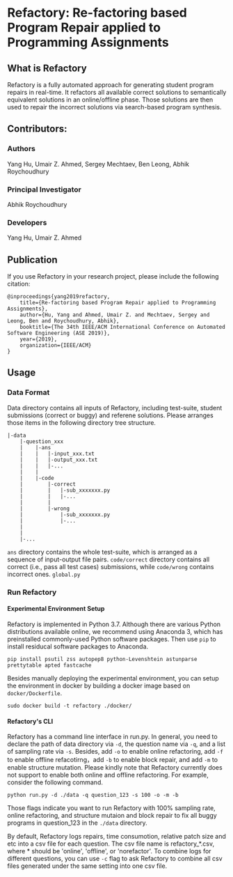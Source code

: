 # Refactory: Re-factoring based Program Repair applied to Programming Assignments
## What is Refactory
Refactory is a fully automated approach for generating student program repairs in real-time. It refactors all available correct solutions to semantically equivalent solutions in an online/offline phase. Those solutions are then used to repair the incorrect solutions via search-based program synthesis.

## Contributors:
### Authors
Yang Hu, Umair Z. Ahmed, Sergey Mechtaev, Ben Leong, Abhik Roychoudhury

### Principal Investigator
Abhik Roychoudhury

### Developers
Yang Hu, Umair Z. Ahmed

## Publication
If you use Refactory in your research project, please include the following citation:

	@inproceedings{yang2019refactory,
        title={Re-factoring based Program Repair applied to Programming Assignments},
        author={Hu, Yang and Ahmed, Umair Z. and Mechtaev, Sergey and Leong, Ben and Roychoudhury, Abhik},
        booktitle={The 34th IEEE/ACM International Conference on Automated Software Engineering (ASE 2019)},
        year={2019},
        organization={IEEE/ACM}
    }


## Usage
### Data Format
Data directory contains all inputs of Refactory, including test-suite, student submissions (correct or buggy) and referene solutions. Please arranges those items in the following directory tree structure.
```
|-data
    |-question_xxx
    |    |-ans
    |    |   |-input_xxx.txt
    |    |   |-output_xxx.txt
    |    |   |-...
    |    |   
    |    |-code
    |        |-correct
    |        |   |-sub_xxxxxxx.py
    |        |   |-...
    |        |
    |        |-wrong
    |            |-sub_xxxxxxx.py
    |            |-...
    |            
    |
    |-...
```
`ans` directory contains the whole test-suite, which is arranged as a sequence of input-output file pairs. `code/correct` directory contains all correct (i.e., pass all test cases) submissions, while `code/wrong` contains incorrect ones. `global.py`

### Run Refactory
#### Experimental Environment Setup
Refactory is implemented in Python 3.7. Although there are various Python distributions available online, we recommend using Anaconda 3, which has preinstalled commonly-used Python software packages. Then use `pip` to install residucal software packages to Anaconda.

`pip install psutil zss autopep8 python-Levenshtein astunparse prettytable apted fastcache`

Besides manually deploying the experimental environment, you can setup the environment in docker by building a docker image based on `docker/Dockerfile`.

`sudo docker build -t refactory ./docker/`

#### Refactory's CLI
Refactory has a command line interface in run.py. In general, you need to declare the path of data directory via `-d`, the question name via `-q`, and a list of sampling rate via `-s`. Besides, add `-o` to enable online refactoring, add `-f` to enable offline refacotirng，add `-b` to enable block repair, and add `-m` to enable structure mutation. Please kindly note that Refactory currently does not support to enable both online and offline refactoring. For example, consider the following command.

`python run.py -d ./data -q question_123 -s 100 -o -m -b` 

Those flags indicate you want to run Refactory with 100% sampling rate, online refactoring, and structure mutaion and block repair to fix all buggy programs in question_123 in the `./data` directory.

By default, Refactory logs repairs, time consumotion, relative patch size and etc into a csv file for each question. The csv file name is refactory_*.csv, where * should be 'online', 'offline', or 'norefactor'. To combine logs for different questions, you can use `-c` flag to ask Refactory to combine all csv files generated under the same setting into one csv file.